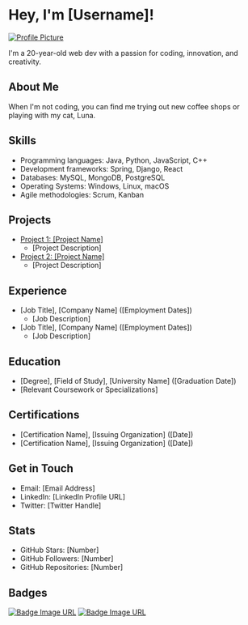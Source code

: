 # Hey, I'm [Username]!

[![Profile Picture](profile-pic.jpg)](https://github.com/[username])

I'm a 20-year-old web dev with a passion for coding, innovation, and creativity.

## About Me

When I'm not coding, you can find me trying out new coffee shops or playing with my cat, Luna.

## Skills

* Programming languages: Java, Python, JavaScript, C++
* Development frameworks: Spring, Django, React
* Databases: MySQL, MongoDB, PostgreSQL
* Operating Systems: Windows, Linux, macOS
* Agile methodologies: Scrum, Kanban

## Projects

* [Project 1: [Project Name]](https://github.com/[username]/[project-repo])
	+ [Project Description]
* [Project 2: [Project Name]](https://github.com/[username]/[project-repo])
	+ [Project Description]

## Experience

* [Job Title], [Company Name] ([Employment Dates])
	+ [Job Description]
* [Job Title], [Company Name] ([Employment Dates])
	+ [Job Description]

## Education

* [Degree], [Field of Study], [University Name] ([Graduation Date])
* [Relevant Coursework or Specializations]

## Certifications

* [Certification Name], [Issuing Organization] ([Date])
* [Certification Name], [Issuing Organization] ([Date])

## Get in Touch

* Email: [Email Address]
* LinkedIn: [LinkedIn Profile URL]
* Twitter: [Twitter Handle]

## Stats

* GitHub Stars: [Number]
* GitHub Followers: [Number]
* GitHub Repositories: [Number]

## Badges

[![Badge Image URL](badge-image-url)](https://github.com/[username])
[![Badge Image URL](badge-image-url)](https://github.com/[username])
